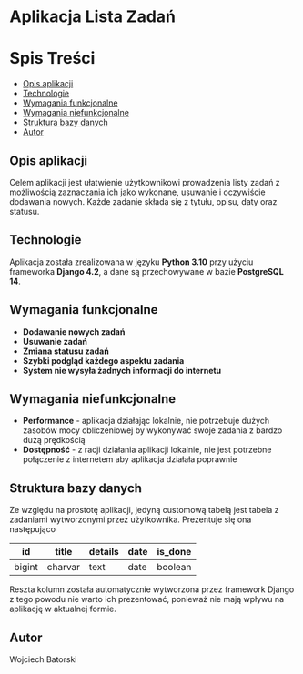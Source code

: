 # Aplikacja Lista Zadań

# Spis Treści
* [Opis aplikacji](#opis-aplikacji)
* [Technologie](#technologie)
* [Wymagania funkcjonalne](#wymagania-funkcjonalne)
* [Wymagania niefunkcjonalne](#wymagania-niefunkcjonalne)
* [Struktura bazy danych](#struktura-bazy-danych)
* [Autor](#autor)


## Opis aplikacji
Celem aplikacji jest ułatwienie użytkownikowi prowadzenia listy zadań z możliwością
zaznaczania ich jako wykonane, usuwanie i oczywiście dodawania nowych. Każde zadanie
składa się z tytułu, opisu, daty oraz statusu.


## Technologie
Aplikacja została zrealizowana w języku <b>Python 3.10</b>
przy użyciu frameworka <b>Django 4.2</b>, a dane
są przechowywane w bazie <b>PostgreSQL 14</b>.


## Wymagania funkcjonalne
* <b>Dodawanie nowych zadań</b>
* <b>Usuwanie zadań</b>
* <b>Zmiana statusu zadań</b>
* <b>Szybki podgląd każdego aspektu zadania</b>
* <b>System nie wysyła żadnych informacji do internetu</b>


## Wymagania niefunkcjonalne
* <b>Performance</b> - aplikacja działając lokalnie, nie potrzebuje dużych zasobów mocy obliczeniowej
by wykonywać swoje zadania z bardzo dużą prędkością
* <b>Dostępność</b> - z racji działania aplikacji lokalnie, nie jest potrzebne połączenie z internetem
aby aplikacja działała poprawnie


## Struktura bazy danych
Ze względu na prostotę aplikacji, jedyną customową tabelą jest tabela z zadaniami wytworzonymi przez użytkownika.
Prezentuje się ona następująco

| id     | title   | details | date | is_done |
|--------|---------|---------| --- |---------|
| bigint | charvar | text | date | boolean |

Reszta kolumn została automatycznie wytworzona przez framework Django z tego powodu nie warto ich prezentować,
ponieważ nie mają wpływu na aplikację w aktualnej formie.


## Autor
Wojciech Batorski